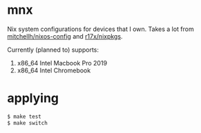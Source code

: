 # mnx

Nix system configurations for devices that I own. Takes a lot from [mitchellh/nixos-config](https://github.com/mitchellh/nixos-config) and [r17x/nixpkgs](https://github.com/r17x/nixpkgs).

Currently (planned to) supports:

1. x86_64 Intel Macbook Pro 2019
2. x86_64 Intel Chromebook

# applying

```bash
$ make test
$ make switch
```

